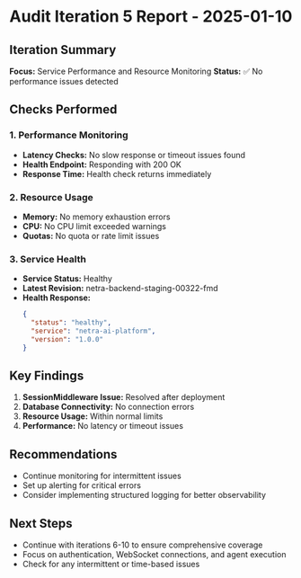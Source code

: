# Audit Iteration 5 Report - 2025-01-10

## Iteration Summary
**Focus:** Service Performance and Resource Monitoring
**Status:** ✅ No performance issues detected

## Checks Performed

### 1. Performance Monitoring
- **Latency Checks:** No slow response or timeout issues found
- **Health Endpoint:** Responding with 200 OK
- **Response Time:** Health check returns immediately

### 2. Resource Usage
- **Memory:** No memory exhaustion errors
- **CPU:** No CPU limit exceeded warnings
- **Quotas:** No quota or rate limit issues

### 3. Service Health
- **Service Status:** Healthy
- **Latest Revision:** netra-backend-staging-00322-fmd
- **Health Response:**
  ```json
  {
    "status": "healthy",
    "service": "netra-ai-platform",
    "version": "1.0.0"
  }
  ```

## Key Findings
1. **SessionMiddleware Issue:** Resolved after deployment
2. **Database Connectivity:** No connection errors
3. **Resource Usage:** Within normal limits
4. **Performance:** No latency or timeout issues

## Recommendations
- Continue monitoring for intermittent issues
- Set up alerting for critical errors
- Consider implementing structured logging for better observability

## Next Steps
- Continue with iterations 6-10 to ensure comprehensive coverage
- Focus on authentication, WebSocket connections, and agent execution
- Check for any intermittent or time-based issues